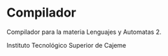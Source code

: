 # Compilador


Compilador para la materia Lenguajes y Automatas 2. 

Instituto Tecnológico Superior de Cajeme
